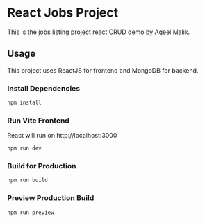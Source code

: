 # React Jobs Project

This is the jobs listing project react CRUD demo by Aqeel Malik.

## Usage

This project uses ReactJS for frontend and MongoDB for backend.

### Install Dependencies

```bash
npm install
```

### Run Vite Frontend

React will run on http://localhost:3000

```bash
npm run dev
```

### Build for Production

```bash
npm run build
```

### Preview Production Build

```bash
npm run preview
```

